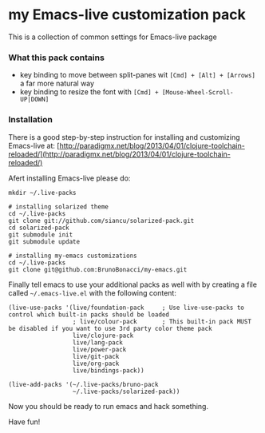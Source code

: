 # my Emacs-live customization pack

This is a collection of common settings for Emacs-live package

### What this pack contains

  - key binding to move between split-panes wit `[Cmd] + [Alt] + [Arrows]` a far more natural way
  - key binding to resize the font with `[Cmd] + [Mouse-Wheel-Scroll-UP|DOWN]`

### Installation

There is a good step-by-step instruction for installing and customizing Emacs-live at:
[http://paradigmx.net/blog/2013/04/01/clojure-toolchain-reloaded/](http://paradigmx.net/blog/2013/04/01/clojure-toolchain-reloaded/)

Afert installing Emacs-live please do:

```
mkdir ~/.live-packs

# installing solarized theme
cd ~/.live-packs
git clone git://github.com/siancu/solarized-pack.git
cd solarized-pack
git submodule init
git submodule update

# installing my-emacs customizations
cd ~/.live-packs
git clone git@github.com:BrunoBonacci/my-emacs.git

```

Finally tell emacs to use your additional packs as well with by creating a file called `~/.emacs-live.el` 
with the following content:
```
(live-use-packs '(live/foundation-pack     ; Use live-use-packs to control which built-in packs should be loaded
                  ; live/colour-pack       ; This built-in pack MUST be disabled if you want to use 3rd party color theme pack
                  live/clojure-pack
                  live/lang-pack
                  live/power-pack
                  live/git-pack
                  live/org-pack
                  live/bindings-pack))
                  
(live-add-packs '(~/.live-packs/bruno-pack
                  ~/.live-packs/solarized-pack))
```

Now you should be ready to run emacs and hack something.

Have fun!
